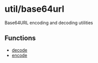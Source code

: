 # util/base64url

Base64URL encoding and decoding utilities

## Functions

- [decode](functions/decode.md)
- [encode](functions/encode.md)
